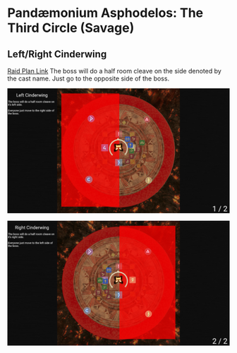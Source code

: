 # Pandæmonium Asphodelos: The Third Circle (Savage)

## Left/Right Cinderwing
[Raid Plan Link](https://raidplan.io/plan/U1cgkjOmW3UN4xYO)
The boss will do a half room cleave on the side denoted by the cast name.  Just go to the opposite side of the boss.

![Left Cinderwing](./images/left-cinderwing.png)

![Right Cinderwing](./images/right-cinderwing.png)